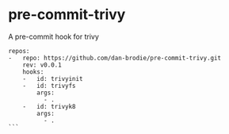 # pre-commit-trivy
A pre-commit hook for trivy

``````
repos:
-   repo: https://github.com/dan-brodie/pre-commit-trivy.git
    rev: v0.0.1
    hooks:
    -   id: trivyinit
    -   id: trivyfs
        args:
          - .
    -   id: trivyk8
        args:
          - .
```